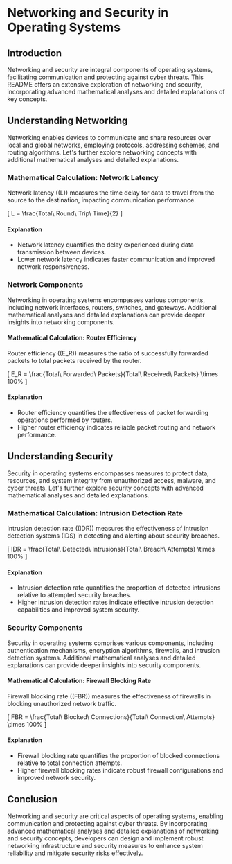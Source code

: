 # Networking and Security in Operating Systems

## Introduction

Networking and security are integral components of operating systems, facilitating communication and protecting against cyber threats. This README offers an extensive exploration of networking and security, incorporating advanced mathematical analyses and detailed explanations of key concepts.

## Understanding Networking

Networking enables devices to communicate and share resources over local and global networks, employing protocols, addressing schemes, and routing algorithms. Let's further explore networking concepts with additional mathematical analyses and detailed explanations.

### Mathematical Calculation: Network Latency

Network latency (\(L\)) measures the time delay for data to travel from the source to the destination, impacting communication performance.

\[ L = \frac{Total\ Round\ Trip\ Time}{2} \]

#### Explanation

- Network latency quantifies the delay experienced during data transmission between devices.
- Lower network latency indicates faster communication and improved network responsiveness.

### Network Components

Networking in operating systems encompasses various components, including network interfaces, routers, switches, and gateways. Additional mathematical analyses and detailed explanations can provide deeper insights into networking components.

#### Mathematical Calculation: Router Efficiency

Router efficiency (\(E_R\)) measures the ratio of successfully forwarded packets to total packets received by the router.

\[ E_R = \frac{Total\ Forwarded\ Packets}{Total\ Received\ Packets} \times 100\% \]

#### Explanation

- Router efficiency quantifies the effectiveness of packet forwarding operations performed by routers.
- Higher router efficiency indicates reliable packet routing and network performance.

## Understanding Security

Security in operating systems encompasses measures to protect data, resources, and system integrity from unauthorized access, malware, and cyber threats. Let's further explore security concepts with advanced mathematical analyses and detailed explanations.

### Mathematical Calculation: Intrusion Detection Rate

Intrusion detection rate (\(IDR\)) measures the effectiveness of intrusion detection systems (IDS) in detecting and alerting about security breaches.

\[ IDR = \frac{Total\ Detected\ Intrusions}{Total\ Breach\ Attempts} \times 100\% \]

#### Explanation

- Intrusion detection rate quantifies the proportion of detected intrusions relative to attempted security breaches.
- Higher intrusion detection rates indicate effective intrusion detection capabilities and improved system security.

### Security Components

Security in operating systems comprises various components, including authentication mechanisms, encryption algorithms, firewalls, and intrusion detection systems. Additional mathematical analyses and detailed explanations can provide deeper insights into security components.

#### Mathematical Calculation: Firewall Blocking Rate

Firewall blocking rate (\(FBR\)) measures the effectiveness of firewalls in blocking unauthorized network traffic.

\[ FBR = \frac{Total\ Blocked\ Connections}{Total\ Connection\ Attempts} \times 100\% \]

#### Explanation

- Firewall blocking rate quantifies the proportion of blocked connections relative to total connection attempts.
- Higher firewall blocking rates indicate robust firewall configurations and improved network security.

## Conclusion

Networking and security are critical aspects of operating systems, enabling communication and protecting against cyber threats. By incorporating advanced mathematical analyses and detailed explanations of networking and security concepts, developers can design and implement robust networking infrastructure and security measures to enhance system reliability and mitigate security risks effectively.